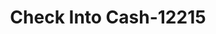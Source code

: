 ---
f_zip-code: 64804
f_state-code: MO
title: Check Into Cash-12215
f_phone: 417-626-0633
f_city-only: Joplin
f_address: 2401 E 32nd Street #9 Joplin
f_location-unique-id: '12215'
slug: check-into-cash-12215
updated-on: '2024-05-30T13:46:58.046Z'
created-on: '2024-05-30T13:36:59.803Z'
published-on: '2024-05-30T13:54:32.469Z'
f_city-state: cms/city/joplin-mo.md
f_company: cms/company/check-into-cash.md
f_state: cms/state/missouri.md
layout: '[payday-loan].html'
tags: payday-loan
---